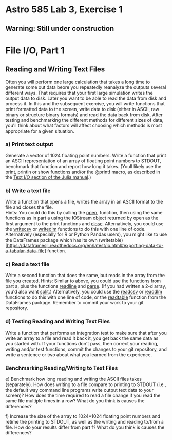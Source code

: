 # Astro 585 Lab 3, Exercise 1

## Warning:  Still under construction

# File I/O, Part 1

## Reading and Writing Text Files

Often you will perform one large calculation that takes a long time to generate some out data beore you repeatedly reanalyze the outputs several different ways.  That requires that your first large simulation writes the output data to disk.  Later you want to be able to read the data from disk and process it.  In this and the subsequent exercise, you will write functions that print formatted data to the screen, write data to disk (either in ASCII, raw binary or structure binary formats) and read the data back from disk.  After testing and benchmarking the different methods for different sizes of data, you'll think about what factors will affect choosing which methods is most appropriate for a given situation.

### a) Print text output
Generate a vector of 1024 floating point numbers.  Write a function that print an ASCII representation of an array of floating point numbers to STDOUT, benchmark that function and report how long it takes.  (Youll likely use the print, println or show functions and/or the @printf macro, as described in the [Text I/O section of the Julia manual](http://docs.julialang.org/en/release-0.3/stdlib/io-network/#text-i-o).)

### b) Write a text file
Write a function that opens a file, writes the array in an ASCII format to the file and closes the file.  
Hints: You could do this by
calling the [open](http://docs.julialang.org/en/release-0.3/stdlib/io-network/#Base.open), function, 
then using the same functions as in part a using the IOStream object returned by open as the first argument to the print functions and [close](http://docs.julialang.org/en/release-0.3/stdlib/io-network/#Base.close).
Alternatively, you could use the [writecsv](http://docs.julialang.org/en/release-0.3/stdlib/io-network/#Base.writecsv) or [writedlm](http://docs.julialang.org/en/release-0.3/stdlib/io-network/#Base.writedlm) functions to do this with one line of code.  
Alternatively (especially for R or Python Pandas users), you might like to use the DataFrames package which has its own (writetable)[https://dataframesjl.readthedocs.org/en/latest/io.html#exporting-data-to-a-tabular-data-file] function.

### c) Read a text file
Write a second function that does the same, but reads in the array from the file you created.  Hints:  Similar to above, you could use the functions from part a, plus the functions [readline](http://docs.julialang.org/en/release-0.3/stdlib/io-network/#Base.readline) and [parse](http://docs.julialang.org/en/release-0.3/stdlib/base/#Base.parse).  (If you had written a 2-d array, you'd also want [split]( http://docs.julialang.org/en/release-0.3/stdlib/strings/#split).)
Alternatively, you could use the [readcsv](http://docs.julialang.org/en/release-0.3/stdlib/io-network/#Base.readcsv) or [readdlm](http://docs.julialang.org/en/release-0.3/stdlib/io-network/#Base.readdlm) functions to do this with one line of code, or the [readtable](https://dataframesjl.readthedocs.org/en/latest/io.html#importing-data-from-tabular-data-files) function from the DataFrames package.
Remember to commit your work to your git repository.  

### d) Testing Reading and Writing Text Files
Write a function that performs an integration test to make sure that after you write an array to a file and read it back it, you get back the same data as you started with.  If your functions don't pass, then correct your reading, writing and/or test functions, commit the changes to your git repository, and write a sentence or two about what you learned from the experience.  

### Benchmarking Reading/Writing to Text Files
e) Benchmark how long reading and writing the ASCII files takes (separately).  How does writing to a file compare to printing to STDOUT (i.e., the default way command line programs write output text data to your screen)?   How does the time required to read a file change if you read the same file multiple times in a row?   What do you think is causes the differences?  

f)  Increase the size of the array to 1024*1024 floating point numbers and retime the printing to STDOUT, as well as the writing and reading to/from a file.   How do your results differ from part f?  What do you think is causes the differences?  




